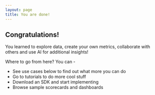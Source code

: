 ```yaml
---
layout: page
title: You are done! 
---
```


## Congratulations!  

You learned to explore data, create your own metrics, collaborate with others and use AI for additional insights! 

Where to go from here? You can - 
- See use cases below to find out what more you can do 
- Go to tutorials to do more cool stuff 
- Download an SDK and start implementing 
- Browse sample scorecards and dashboards 





